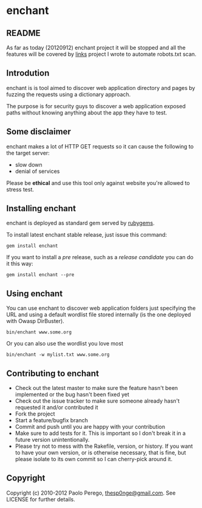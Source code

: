 # enchant

## README

As far as today (20120912) enchant project it will be stopped and all the
features will be covered by [links](https://github.com/thesp0nge/links) project
I wrote to automate robots.txt scan.


## Introdution

enchant is is tool aimed to discover web application directory and pages by fuzzing the requests using a
dictionary approach.

The purpose is for security guys to discover a web application exposed paths without knowing anything about
the app they have to test.

## Some disclaimer

enchant makes a lot of HTTP GET requests so it can cause the following to the target server:

* slow down
* denial of services

Please be **ethical** and use this tool only against website you're allowed to stress test.

## Installing enchant

enchant is deployed as standard gem served by [rubygems](http://rubygems.org).

To install latest enchant stable release, just issue this command:

```
gem install enchant
``` 

If you want to install a _pre_ release, such as a _release candidate_ you can do it this way:
```
gem install enchant --pre
```

## Using enchant

You can use enchant to discover web application folders just specifying the URL
and using a default wordlist file stored internally (is the one deployed with
Owasp DirBuster).

``` 
bin/enchant www.some.org
``` 

Or you can also use the wordlist you love most

``` 
bin/enchant -w mylist.txt www.some.org
``` 

## Contributing to enchant
 
* Check out the latest master to make sure the feature hasn't been implemented
  or the bug hasn't been fixed yet
* Check out the issue tracker to make sure someone already hasn't requested it
  and/or contributed it
* Fork the project
* Start a feature/bugfix branch
* Commit and push until you are happy with your contribution
* Make sure to add tests for it. This is important so I don't break it in a
  future version unintentionally.
* Please try not to mess with the Rakefile, version, or history. If you want to
  have your own version, or is otherwise necessary, that is fine, but please
  isolate to its own commit so I can cherry-pick around it.

## Copyright

Copyright (c) 2010-2012 Paolo Perego, <thesp0nge@gmail.com>. See LICENSE for
further details.


